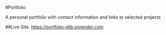 #Portfolio

A personal portfolio with contact information and links to selected projects

##Live Site: https://portfolio-eljb.onrender.com